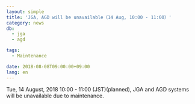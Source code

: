 ```yaml
---
layout: simple
title: 'JGA, AGD will be unavailable（14 Aug, 10:00 - 11:00）'
category: news
db:
  - jga
  - agd

tags:
  - Maintenance

date: 2018-08-08T09:00:00+09:00
lang: en
---
```


<p>Tue, 14 August, 2018 10:00 - 11:00 (JST)(planned), JGA and AGD systems will be unavailable due to maintenance.</p>
